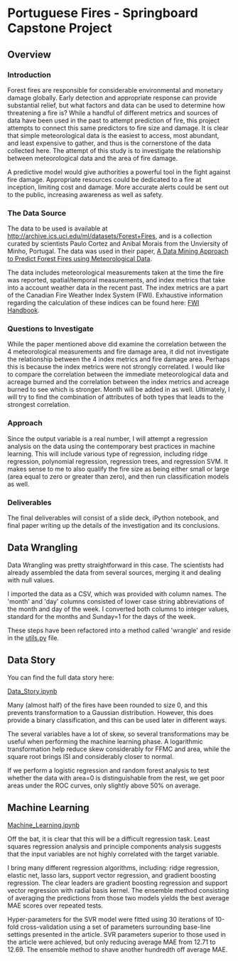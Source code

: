 # Portuguese Fires - Springboard Capstone Project
## Overview
### Introduction
Forest fires are responsible for considerable environmental and monetary damage globally. Early detection and appropriate response can provide substantial relief, but what factors and data can be used to determine how threatening a fire is? While a handful of different metrics and sources of data have been used in the past to attempt prediction of fire, this project attempts to connect this same predictors to fire size and damage.  It is clear that simple meteorological data is the easiest to access, most abundant, and least expensive to gather, and thus is the cornerstone of the data collected here. The attempt of this study is to investigate the relationship between meteorological data and the area of fire damage.

A predictive model would give authorities a powerful tool in the fight against fire damage. Appropriate resources could be dedicated to a fire at inception, limiting cost and damage. More accurate alerts could be sent out to the public, increasing awareness as well as safety.

### The Data Source
The data to be used is available at http://archive.ics.uci.edu/ml/datasets/Forest+Fires, and is a collection curated by scientists Paulo Cortez and Anibal Morais from the Unviersity of Minho, Portugal. The data was used in their paper, [A Data Mining Approach to Predict Forest Fires using Meteorological Data](http://www3.dsi.uminho.pt/pcortez/fires.pdf).

The data includes meteorological measurements taken at the time the fire was reported, spatial/temporal measurements, and index metrics that take into a account weather data in the recent past. The index metrics are a part of the Canadian Fire Weather Index System (FWI). Exhaustive information regarding the calculation of these indices can be found here: [FWI Handbook](https://www.frames.gov/files/6014/1576/1411/FWI-history.pdf).

### Questions to Investigate

While the paper mentioned above did examine the correlation between the 4 meteorological measurements and fire damage area, it did not investigate the relationship between the 4 index metrics and fire damage area. Perhaps this is because the index metrics were not strongly correlated. I would like to compare the correlation between the immediate meteorological data and acreage burned and the correlation between the index metrics and acreage burned to see which is stronger. Month will be added in as well. Ultimately, I will try to find the combination of attributes of both types that leads to the strongest correlation.

### Approach

Since the output variable is a real number, I will attempt a regression analysis on the data using the contemporary best practices in machine learning. This will include various type of regression, including ridge regression, polynomial regression, regression trees, and regression SVM. It makes sense to me to also qualify the fire size as being either small or large (area equal to zero or greater than zero), and then run classification models as well.

### Deliverables

The final deliverables will consist of a slide deck, iPython notebook, and final paper writing up the details of the investigation and its conclusions.

## Data Wrangling

Data Wrangling was pretty straightforward in this case. The scientists had already assembled the data from several sources, merging it and dealing with null values.

I imported the data as a CSV, which was provided with column names. The 'month' and 'day' columns consisted of lower case string abbreviations of the month and day of the week. I converted both columns to integer values, standard for the months and Sunday=1 for the days of the week.

These steps have been refactored into a method called 'wrangle' and reside in the [utils.py](https://github.com/davidjwatts/portuguese_fires/blob/master/utils.py) file.

## Data Story

You can find the full data story here:

[Data_Story.ipynb](https://github.com/davidjwatts/portuguese_fires/blob/master/Data_Story.ipynb)

Many (almost half) of the fires have been rounded to size 0, and this prevents transformation to a Gaussian distribution. However, this does provide a binary classification, and this can be used later in different ways.

The several variables have a lot of skew, so several transformations may be useful when performing the machine learning phase. A logarithmic transformation help reduce skew considerably for FFMC and area, while the square root brings ISI and considerably closer to normal.

If we perform a logistic regression and random forest analysis to test whether the data with area=0 is distinguishable from the rest, we get poor areas under the ROC curves, only slightly above 50% on average.

## Machine Learning

[Machine_Learning.ipynb](https://github.com/davidjwatts/portuguese_fires/blob/master/Machine_Mearning.ipynb)

Off the bat, it is clear that this will be a difficult regression task. Least squares regression analysis and principle components analysis suggests that the input variables are not highly correlated with the target variable.

I bring many different regression algorithms, including: ridge regression, elastic net, lasso lars, support vector regression, and gradient boosting regression. The clear leaders are gradient boosting regression and support vector regression with radial basis kernel. The ensemble method consisting of averaging the predictions from those two models yields the best average MAE scores over repeated tests.

Hyper-parameters for the SVR model were fitted using 30 iterations of 10-fold cross-validation using a set of parameters surrounding base-line settings presented in the article. SVR parameters superior to those used in the article were achieved, but only reducing average MAE from 12.71 to 12.69. The ensemble method to shave another hundredth off average MAE.
